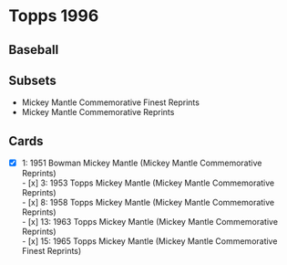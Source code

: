 # Topps 1996 
## Baseball

## Subsets

- Mickey Mantle Commemorative Finest Reprints
- Mickey Mantle Commemorative Reprints

## Cards

- [x] 1: 1951 Bowman Mickey Mantle (Mickey Mantle Commemorative Reprints) <br>- [x] 3: 1953 Topps Mickey Mantle (Mickey Mantle Commemorative Reprints) <br>- [x] 8: 1958 Topps Mickey Mantle (Mickey Mantle Commemorative Reprints) <br>- [x] 13: 1963 Topps Mickey Mantle (Mickey Mantle Commemorative Reprints) <br>- [x] 15: 1965 Topps Mickey Mantle (Mickey Mantle Commemorative Finest Reprints) <br>